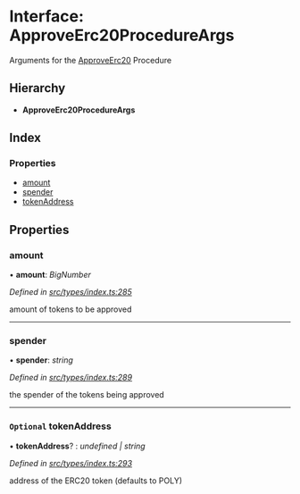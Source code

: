 # Interface: ApproveErc20ProcedureArgs

Arguments for the [ApproveErc20](../enums/_types_index_.proceduretype.md#approveerc20) Procedure

## Hierarchy

* **ApproveErc20ProcedureArgs**

## Index

### Properties

* [amount](_types_index_.approveerc20procedureargs.md#amount)
* [spender](_types_index_.approveerc20procedureargs.md#spender)
* [tokenAddress](_types_index_.approveerc20procedureargs.md#optional-tokenaddress)

## Properties

###  amount

• **amount**: *BigNumber*

*Defined in [src/types/index.ts:285](https://github.com/PolymathNetwork/polymath-sdk/blob/e8bbc1e/src/types/index.ts#L285)*

amount of tokens to be approved

___

###  spender

• **spender**: *string*

*Defined in [src/types/index.ts:289](https://github.com/PolymathNetwork/polymath-sdk/blob/e8bbc1e/src/types/index.ts#L289)*

the spender of the tokens being approved

___

### `Optional` tokenAddress

• **tokenAddress**? : *undefined | string*

*Defined in [src/types/index.ts:293](https://github.com/PolymathNetwork/polymath-sdk/blob/e8bbc1e/src/types/index.ts#L293)*

address of the ERC20 token (defaults to POLY)
